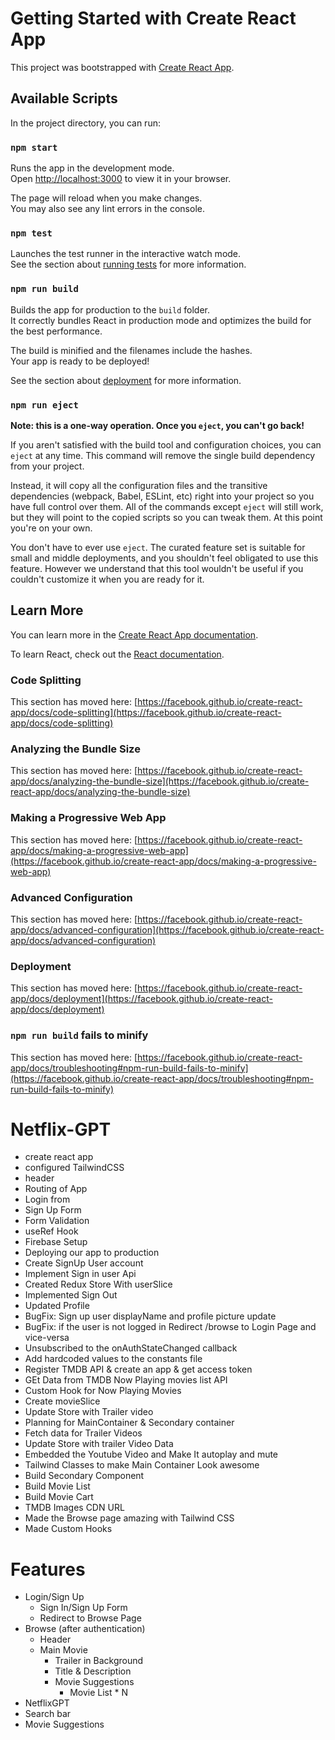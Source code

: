 # Getting Started with Create React App

This project was bootstrapped with [Create React App](https://github.com/facebook/create-react-app).

## Available Scripts

In the project directory, you can run:

### `npm start`

Runs the app in the development mode.\
Open [http://localhost:3000](http://localhost:3000) to view it in your browser.

The page will reload when you make changes.\
You may also see any lint errors in the console.

### `npm test`

Launches the test runner in the interactive watch mode.\
See the section about [running tests](https://facebook.github.io/create-react-app/docs/running-tests) for more information.

### `npm run build`

Builds the app for production to the `build` folder.\
It correctly bundles React in production mode and optimizes the build for the best performance.

The build is minified and the filenames include the hashes.\
Your app is ready to be deployed!

See the section about [deployment](https://facebook.github.io/create-react-app/docs/deployment) for more information.

### `npm run eject`

**Note: this is a one-way operation. Once you `eject`, you can't go back!**

If you aren't satisfied with the build tool and configuration choices, you can `eject` at any time. This command will remove the single build dependency from your project.

Instead, it will copy all the configuration files and the transitive dependencies (webpack, Babel, ESLint, etc) right into your project so you have full control over them. All of the commands except `eject` will still work, but they will point to the copied scripts so you can tweak them. At this point you're on your own.

You don't have to ever use `eject`. The curated feature set is suitable for small and middle deployments, and you shouldn't feel obligated to use this feature. However we understand that this tool wouldn't be useful if you couldn't customize it when you are ready for it.

## Learn More

You can learn more in the [Create React App documentation](https://facebook.github.io/create-react-app/docs/getting-started).

To learn React, check out the [React documentation](https://reactjs.org/).

### Code Splitting

This section has moved here: [https://facebook.github.io/create-react-app/docs/code-splitting](https://facebook.github.io/create-react-app/docs/code-splitting)

### Analyzing the Bundle Size

This section has moved here: [https://facebook.github.io/create-react-app/docs/analyzing-the-bundle-size](https://facebook.github.io/create-react-app/docs/analyzing-the-bundle-size)

### Making a Progressive Web App

This section has moved here: [https://facebook.github.io/create-react-app/docs/making-a-progressive-web-app](https://facebook.github.io/create-react-app/docs/making-a-progressive-web-app)

### Advanced Configuration

This section has moved here: [https://facebook.github.io/create-react-app/docs/advanced-configuration](https://facebook.github.io/create-react-app/docs/advanced-configuration)

### Deployment

This section has moved here: [https://facebook.github.io/create-react-app/docs/deployment](https://facebook.github.io/create-react-app/docs/deployment)

### `npm run build` fails to minify

This section has moved here: [https://facebook.github.io/create-react-app/docs/troubleshooting#npm-run-build-fails-to-minify](https://facebook.github.io/create-react-app/docs/troubleshooting#npm-run-build-fails-to-minify)


# Netflix-GPT 

- create react app 
- configured TailwindCSS
- header
- Routing of App
- Login from 
- Sign Up Form
- Form Validation 
- useRef Hook
- Firebase Setup 
- Deploying our app to production 
- Create SignUp User account 
- Implement Sign in user Api 
- Created Redux Store With userSlice
- Implemented Sign Out 
- Updated Profile 
- BugFix: Sign up user displayName and profile picture update 
- BugFix: if the user is not logged in Redirect /browse to Login Page and vice-versa 
- Unsubscribed to the onAuthStateChanged callback 
- Add hardcoded values to the constants file 
- Register TMDB API & create an app & get access token
- GEt Data from TMDB Now Playing movies list API
- Custom Hook for Now Playing Movies
- Create movieSlice
- Update Store with Trailer video
- Planning for MainContainer & Secondary container 
- Fetch data for Trailer Videos 
- Update Store with trailer Video Data
- Embedded the Youtube Video and Make It autoplay and mute 
- Tailwind Classes to make Main Container Look awesome 
-  Build Secondary Component 
- Build Movie List 
- Build Movie Cart
- TMDB Images CDN URL 
- Made the Browse page amazing with Tailwind CSS
- Made Custom Hooks 
 
 
# Features 
- Login/Sign Up 
  - Sign In/Sign Up Form
  - Redirect to Browse Page
- Browse (after authentication)
  - Header
  - Main Movie
      - Trailer in Background
      - Title & Description 
      - Movie Suggestions 
         - Movie List * N 
- NetflixGPT
 - Search bar
 - Movie Suggestions
